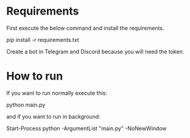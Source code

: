# Requirements

First execute the below command and install the requirements.

pip install -r requirements.txt

Create a bot in Telegram and Discord because you will need the token.

# How to run

If you want to run normally execute this:

python main.py

and if you want to run in background:

Start-Process python -ArgumentList "main.py" -NoNewWindow
